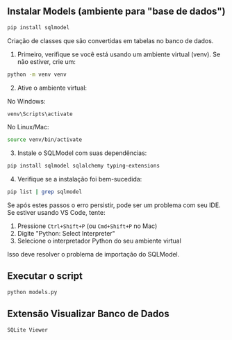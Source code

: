 ## Instalar Models (ambiente para "base de dados")
```bash
pip install sqlmodel
```

Criação de classes que são convertidas em tabelas no banco de dados.


1. Primeiro, verifique se você está usando um ambiente virtual (venv). Se não estiver, crie um:

```bash
python -m venv venv
```

2. Ative o ambiente virtual:

No Windows:
```bash
venv\Scripts\activate
```

No Linux/Mac:
```bash
source venv/bin/activate
```

3. Instale o SQLModel com suas dependências:

```bash
pip install sqlmodel sqlalchemy typing-extensions
```

4. Verifique se a instalação foi bem-sucedida:

```bash
pip list | grep sqlmodel
```

Se após estes passos o erro persistir, pode ser um problema com seu IDE. Se estiver usando VS Code, tente:

1. Pressione `Ctrl+Shift+P` (ou `Cmd+Shift+P` no Mac)
2. Digite "Python: Select Interpreter"
3. Selecione o interpretador Python do seu ambiente virtual

Isso deve resolver o problema de importação do SQLModel.

## Executar o script
```bash
python models.py
```

## Extensão Visualizar Banco de Dados
```bash
SQLite Viewer
```